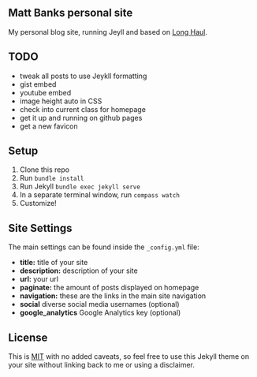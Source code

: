 ## Matt Banks personal site

My personal blog site, running Jeyll and based on [Long Haul](https://github.com/brianmaierjr/long-haul).

## TODO

- tweak all posts to use Jeykll formatting
- gist embed
- youtube embed
- image height auto in CSS
- check into current class for homepage
- get it up and running on github pages
- get a new favicon

## Setup

1. Clone this repo
2. Run `bundle install`
3. Run Jekyll `bundle exec jekyll serve`
4. In a separate terminal window, run `compass watch`
5. Customize!

## Site Settings

The main settings can be found inside the `_config.yml` file:

- **title:** title of your site
- **description:** description of your site
- **url:** your url
- **paginate:** the amount of posts displayed on homepage
- **navigation:** these are the links in the main site navigation
- **social** diverse social media usernames (optional)
- **google_analytics** Google Analytics key (optional)

## License

This is [MIT](LICENSE) with no added caveats, so feel free to use this Jekyll theme on your site without linking back to me or using a disclaimer.
